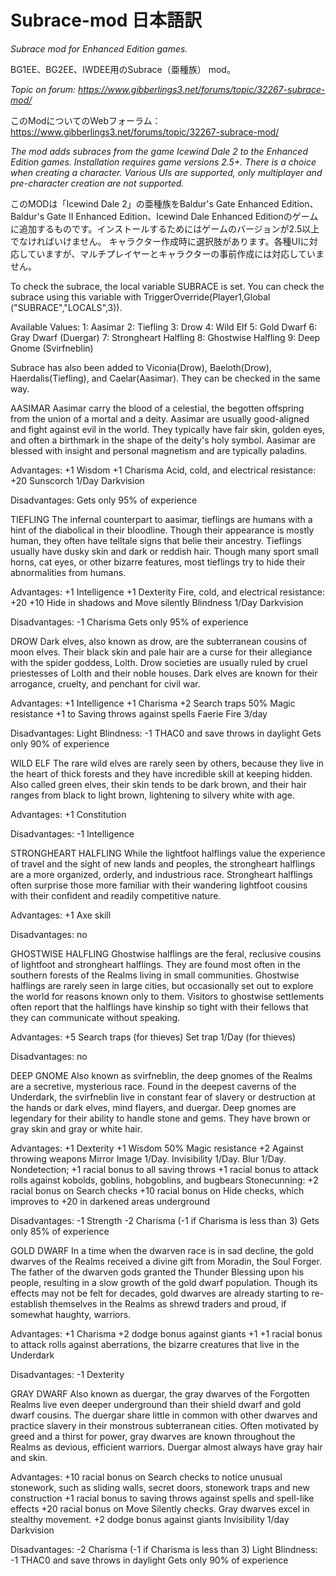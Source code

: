 # Subrace-mod 日本語訳
*Subrace mod for Enhanced Edition games.*

BG1EE、BG2EE、IWDEE用のSubrace（亜種族） mod。

*Topic on forum: https://www.gibberlings3.net/forums/topic/32267-subrace-mod/*

このModについてのWebフォーラム：　https://www.gibberlings3.net/forums/topic/32267-subrace-mod/

*The mod adds subraces from the game Icewind Dale 2 to the Enhanced Edition games. Installation requires game versions 2.5+.*
*There is a choice when creating a character. Various UIs are supported, only multiplayer and pre-character creation are not supported.*

このMODは「Icewind Dale 2」の亜種族をBaldur's Gate Enhanced Edition、Baldur's Gate II Enhanced Edition、Icewind Dale Enhanced Editionのゲームに追加するものです。インストールするためにはゲームのバージョンが2.5以上でなければいけません。
キャラクター作成時に選択肢があります。各種UIに対応していますが、マルチプレイヤーとキャラクターの事前作成には対応していません。

To check the subrace, the local variable SUBRACE is set. You can check the subrace using this  variable with TriggerOverride(Player1,Global ("SUBRACE","LOCALS",3)).

Available Values:
1: Aasimar
2: Tiefling
3: Drow
4: Wild Elf
5: Gold Dwarf
6: Gray Dwarf (Duergar)
7: Strongheart Halfling
8: Ghostwise Halfling
9: Deep Gnome (Svirfneblin)

Subrace has also been added to Viconia(Drow), Baeloth(Drow), Haerdalis(Tiefling), and Caelar(Aasimar). They can be checked in the same way. 

AASIMAR
Aasimar carry the blood of a celestial, the begotten offspring from the union of a mortal and a deity.  Aasimar are usually good-aligned and fight against evil in the world.  They typically have fair skin, golden eyes, and often a birthmark in the shape of the deity's holy symbol.  Aasimar are blessed with insight and personal magnetism and are typically paladins.

Advantages:
 +1 Wisdom
 +1 Charisma
 Acid, cold, and electrical resistance: +20
 Sunscorch 1/Day
 Darkvision
 
Disadvantages:
 Gets only 95% of experience

TIEFLING
The infernal counterpart to aasimar, tieflings are humans with a hint of the diabolical in their bloodline. Though their appearance is mostly human, they often have telltale signs that belie their ancestry. Tieflings usually have dusky skin and dark or reddish hair. Though many sport small horns, cat eyes, or other bizarre features, most tieflings try to hide their abnormalities from humans.

Advantages:
 +1 Intelligence
 +1 Dexterity
 Fire, cold, and electrical resistance: +20 
 +10 Hide in shadows and Move silently
 Blindness 1/Day
 Darkvision

Disadvantages:
 -1 Charisma
 Gets only 95% of experience

DROW
Dark elves, also known as drow, are the subterranean cousins of moon elves. Their black skin and pale hair are a curse for their allegiance with the spider goddess, Lolth. Drow societies are usually ruled by cruel priestesses of Lolth and their noble houses. Dark elves are known for their arrogance, cruelty, and penchant for civil war.

Advantages:
 +1 Intelligence
 +1 Charisma
 +2 Search traps
 50% Magic resistance
 +1 to Saving throws against spells
 Faerie Fire 3/day

Disadvantages:
 Light Blindness: -1 THAC0 and save throws in daylight
 Gets only 90% of experience

WILD ELF
The rare wild elves are rarely seen by others, because they live in the heart of thick forests and they have incredible skill at keeping hidden.  Also called green elves, their skin tends to be dark brown, and their hair ranges from black to light brown, lightening to silvery white with age.

Advantages:
 +1 Constitution

Disadvantages:
 -1 Intelligence

STRONGHEART HALFLING
While the lightfoot halflings value the experience of travel and the sight of new lands and peoples, the strongheart halflings are a more organized, orderly, and industrious race.  Strongheart halflings often surprise those more familiar with their wandering lightfoot cousins with their confident and readily competitive nature.

Advantages:
 +1 Axe skill

Disadvantages:
 no

GHOSTWISE HALFLING
Ghostwise halflings are the feral, reclusive cousins of lightfoot and strongheart halflings. They are found most often in the southern forests of the Realms living in small communities. Ghostwise halflings are rarely seen in large cities, but occasionally set out to explore the world for reasons known only to them. Visitors to ghostwise settlements often report that the halflings have kinship so tight with their fellows that they can communicate without speaking.

Advantages:
 +5 Search traps (for thieves)
 Set trap 1/Day (for thieves)

Disadvantages:
 no

DEEP GNOME
Also known as svirfneblin, the deep gnomes of the Realms are a secretive, mysterious race. Found in the deepest caverns of the Underdark, the svirfneblin live in constant fear of slavery or destruction at the hands or dark elves, mind flayers, and duergar. Deep gnomes are legendary for their ability to handle stone and gems. They have brown or gray skin and gray or white hair.

Advantages:
 +1 Dexterity
 +1 Wisdom
 50% Magic resistance
 +2 Against throwing weapons
 Mirror Image 1/Day.
 Invisibility 1/Day.
 Blur 1/Day.
 Nondetection; +1 racial bonus to all saving throws
 +1 racial bonus to attack rolls against kobolds, goblins, hobgoblins, and bugbears
 Stonecunning: +2 racial bonus on Search checks
 +10 racial bonus on Hide checks, which improves to +20 in darkened areas underground

Disadvantages:
 -1 Strength
 -2 Charisma (-1 if Charisma is less than 3)
 Gets only 85% of experience

GOLD DWARF
In a time when the dwarven race is in sad decline, the gold dwarves of the Realms received a divine gift from Moradin, the Soul Forger. The father of the dwarven gods granted the Thunder Blessing upon his people, resulting in a slow growth of the gold dwarf population. Though its effects may not be felt for decades, gold dwarves are already starting to re-establish themselves in the Realms as shrewd traders and proud, if somewhat haughty, warriors.

Advantages:
 +1 Charisma
 +2 dodge bonus against giants
 +1 +1 racial bonus to attack rolls against aberrations, the bizarre creatures that live in the Underdark

Disadvantages:
 -1 Dexterity

GRAY DWARF
Also known as duergar, the gray dwarves of the Forgotten Realms live even deeper underground than their shield dwarf and gold dwarf cousins. The duergar share little in common with other dwarves and practice slavery in their monstrous subterranean cities. Often motivated by greed and a thirst for power, gray dwarves are known throughout the Realms as devious, efficient warriors. Duergar almost always have gray hair and skin.

Advantages:
 +10 racial bonus on Search checks to notice unusual stonework, such as sliding walls, secret doors, stonework traps and new construction
 +1 racial bonus to saving throws against spells and spell-like effects
 +20 racial bonus on Move Silently checks.  Gray dwarves excel in stealthy movement.
 +2 dodge bonus against giants
 Invisibility 1/day
 Darkvision

Disadvantages:
 -2 Charisma (-1 if Charisma is less than 3)
 Light Blindness: -1 THAC0 and save throws in daylight
 Gets only 90% of experience
